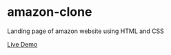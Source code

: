 # amazon-clone
Landing page of amazon website using HTML and CSS

[Live Demo](https://vicky1999s.github.io/amazon-landing-page/)
